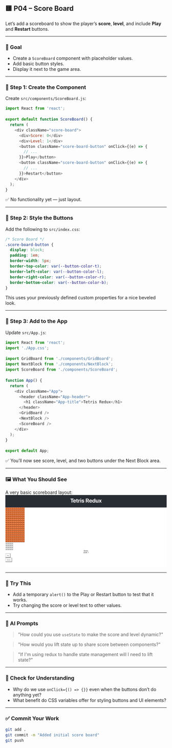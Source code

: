 ## 🟨 P04 – Score Board

Let’s add a scoreboard to show the player’s **score**, **level**, and include **Play** and **Restart** buttons.

---

### 🎯 Goal

- Create a `ScoreBoard` component with placeholder values.
- Add basic button styles.
- Display it next to the game area.

---

### 🧩 Step 1: Create the Component

Create `src/components/ScoreBoard.js`:

```js
import React from 'react';

export default function ScoreBoard() {
  return (
    <div className="score-board">
      <div>Score: 0</div>
      <div>Level: 1</div>
      <button className="score-board-button" onClick={(e) => {
        // ...
      }}>Play</button>
      <button className="score-board-button" onClick={(e) => {
        // ...
      }}>Restart</button>
    </div>
  );
}
```

✅ No functionality yet — just layout.

---

### 🧩 Step 2: Style the Buttons

Add the following to `src/index.css`:

```css
/* Score Board */
.score-board-button {
  display: block;
  padding: 1em;
  border-width: 5px;
  border-top-color: var(--button-color-t);
  border-left-color: var(--button-color-l);
  border-right-color: var(--button-color-r);
  border-bottom-color: var(--button-color-b);
}
```

This uses your previously defined custom properties for a nice beveled look.

---

### 🧩 Step 3: Add to the App

Update `src/App.js`:

```js
import React from 'react';
import './App.css';

import GridBoard from './components/GridBoard';
import NextBlock from './components/NextBlock';
import ScoreBoard from './components/ScoreBoard';

function App() {
  return (
    <div className="App">
      <header className="App-header">
        <h1 className="App-title">Tetris Redux</h1>
      </header>
      <GridBoard />
      <NextBlock />
      <ScoreBoard />
    </div>
  );
}

export default App;
```

✅ You’ll now see score, level, and two buttons under the Next Block area.

---

### 🖼️ What You Should See

A very basic scoreboard layout:  
![initial-scoreboard](assets/initial-scoreboard.png)

---

### 💬 Try This

- Add a temporary `alert()` to the Play or Restart button to test that it works.
- Try changing the score or level text to other values.

---

### 🤖 AI Prompts

> "How could you use `useState` to make the score and level dynamic?"

> "How would you lift state up to share score between components?"

> "If I'm using redux to handle state management will I need to lift state?"

---

### 🧠 Check for Understanding

- Why do we use `onClick={() => {}}` even when the buttons don’t do anything yet?
- What benefit do CSS variables offer for styling buttons and UI elements?

---

### ✅ Commit Your Work

```bash
git add .
git commit -m "Added initial score board"
git push
```
